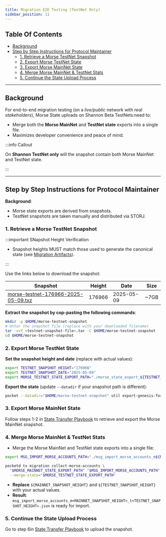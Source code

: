 ```yaml
---
title: Migration E2E Testing (TestNet Only)
sidebar_position: 11
---
```


## Table Of Contents <!-- omit in toc -->

- [Background](#background)
- [Step by Step Instructions for Protocol Maintainer](#step-by-step-instructions-for-protocol-maintainer)
  - [1. Retrieve a Morse TestNet Snapshot](#1-retrieve-a-morse-testnet-snapshot)
  - [2. Export Morse TestNet State](#2-export-morse-testnet-state)
  - [3. Export Morse MainNet State](#3-export-morse-mainnet-state)
  - [4. Merge Morse MainNet \& TestNet Stats](#4-merge-morse-mainnet--testnet-stats)
  - [5. Continue the State Upload Process](#5-continue-the-state-upload-process)

---

## Background

For end-to-end migration testing (on a _live/public_ network with _real stakeholders_),
Morse State uploads on Shannon Beta TestNets:need to:

- Merge both the **Morse MainNet** and **TestNet state** exports into a single file.
- Maximizes developer convenience and peace of mind.

:::info Callout

On **Shannon TestNet only** will the snapshot contain both Morse MainNet and TestNet state.

:::

---

## Step by Step Instructions for Protocol Maintainer

**Background**:

- Morse state exports are derived from snapshots.
- TestNet snapshots are taken manually and distributed via STORJ.

### 1. Retrieve a Morse TestNet Snapshot

:::important SNapshot Height Verification

- Snapshot heights MUST match those used to generate the canonical state (see [Migration Artifacts](https://github.com/pokt-network/poktroll/tree/main/tools/scripts/migration)).

:::

Use the links below to download the snapshot:

| Snapshot                                                                                                                                                        | Height | Date       | Size |
|-----------------------------------------------------------------------------------------------------------------------------------------------------------------|--------|------------|------|
| [morse-testnet-176966-2025-05-09.txz](https://link.storjshare.io/raw/ju4zrcq46yp6ft2hm7o4xwlkts3q/pocket-network-snapshots/morse-testnet-176966-2025-05-09.txz) | 176966 | 2025-05-09 | ~7GB |

**Extract the snapshot by cop-pasting the following commands**:

```bash
mkdir -p $HOME/morse-testnet-snapshot
# Untar the snapshot file (replace with your downloaded filename)
tar -xvf <testnet-snapshot-file>.tar -C $HOME/morse-testnet-snapshot
cd $HOME/morse-testnet-snapshot
```

### 2. Export Morse TestNet State

**Set the snapshot height and date** (replace with actual values):

```bash
export TESTNET_SNAPSHOT_HEIGHT="176966"
export TESTNET_SNAPSHOT_DATE="2025-05-09"
export MORSE_TESTNET_STATE_EXPORT_PATH="./morse_state_export_${TESTNET_SNAPSHOT_HEIGHT}_${TESTNET_SNAPSHOT_DATE}.json"
```

**Export the state** (update `--datadir` if your snapshot path is different):

```bash
pocket --datadir="$HOME/morse-testnet-snapshot" util export-genesis-for-reset "$TESTNET_SNAPSHOT_HEIGHT" pocket > "$MORSE_TESTNET_STATE_EXPORT_PATH"
```

### 3. Export Morse MainNet State

Follow steps 1-2 in [State Transfer Playbook](./4_state_transfer_playbook.md) to retrieve and export the Morse MainNet snapshot.

### 4. Merge Morse MainNet & TestNet Stats

- Merge the Morse MainNet and TestNet state exports into a single file:

```bash
export MSG_IMPORT_MORSE_ACCOUNTS_PATH="./msg_import_morse_accounts_m${MAINNET_SNAPSHOT_HEIGHT}_t${TESTNET_SNAPSHOT_HEIGHT}.json"

pocketd tx migration collect-morse-accounts \
  "$MORSE_MAINNET_STATE_EXPORT_PATH" "$MSG_IMPORT_MORSE_ACCOUNTS_PATH" \
  --merge-state="$MORSE_TESTNET_STATE_EXPORT_PATH"
```

- **Replace** `${MAINNET_SNAPSHOT_HEIGHT}` and `${TESTNET_SNAPSHOT_HEIGHT}` with your actual values.
- **Result**: `msg_import_morse_accounts_m<MAINNET_SNAPSHOT_HEIGHT>_t<TESTNET_SNAPSHOT_HEIGHT>.json` is ready for import.

### 5. Continue the State Upload Process

Go to step 6in [State Transfer Playbook](./4_state_transfer_playbook.md) to upload the snapshot.
